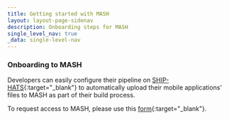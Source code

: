 ```yaml
---
title: Getting started with MASH
layout: layout-page-sidenav
description: Onboarding steps for MASH
single_level_nav: true
_data: single-level-nav
---
```


### Onboarding to MASH

Developers can easily configure their pipeline on [SHIP-HATS](/products/categories/devops/ship-hats/overview){:target="_blank"} to automatically upload their mobile applications' files to MASH as part of their build process.

To request access to MASH, please use this [form](https://form.gov.sg/#!/62280856ba91100012050933){:target="_blank"}.
